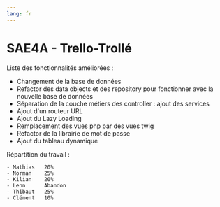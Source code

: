 ```yaml
---
lang: fr
---
```

# SAE4A - Trello-Trollé

Liste des fonctionnalités améliorées : 
* Changement de la base de données
* Refactor des data objects et des repository pour fonctionner avec la nouvelle base de données
* Séparation de la couche métiers des controller : ajout des services
* Ajout d'un routeur URL
* Ajout du Lazy Loading
* Remplacement des vues php par des vues twig
* Refactor de la librairie de mot de passe
* Ajout du tableau dynamique


Répartition du travail : 

    - Mathias   20%
    - Norman    25%
    - Kilian    20%
    - Lenn      Abandon
    - Thibaut   25%
    - Clément   10%
